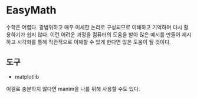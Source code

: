 # EasyMath 

수학은 어렵다. 광범위하고 매우 미세한 논리로 구성되므로 이해하고 기억하며 
다시 활용하기가 쉽지 않다. 이런 어려운 과정을 컴퓨터의 도움을 받아 많은 예시를 
만들어 제시하고 시각화를 통해 직관적으로 이해할 수 있게 한다면 많은 도움이 될 것이다. 

## 도구 

- matplotlib 

이걸로 충분하지 않다면 manim을 나를 위해 사용할 수도 있다. 







